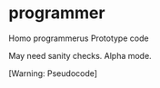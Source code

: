 # programmer

Homo programmerus
Prototype code

May need sanity checks. Alpha mode.

[Warning: Pseudocode]

